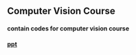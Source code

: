 ## Computer Vision Course
#### contain codes for computer vision course
#### [ppt](https://drive.google.com/file/d/1mNfq9JjchUxEuI3Ge2XK-rl-ERUWw9HK/)
